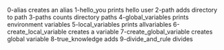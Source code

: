 0-alias creates an alias
1-hello_you prints hello user
2-path adds directory to path
3-paths counts directory paths
4-global_variables prints environment variables
5-local_variables prints allvariables
6-create_local_variable creates a variable
7-create_global_variable creates global variable
8-true_knowledge adds
9-divide_and_rule divides
